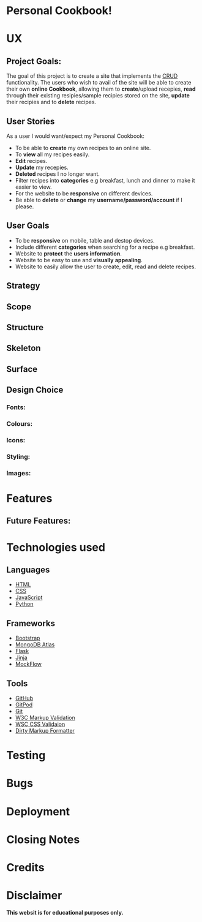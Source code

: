 # Personal Cookbook!


# UX
## Project Goals:

The goal of this project is to create a site that implements the [CRUD](https://www.codecademy.com/articles/what-is-crud) functionality. 
The users who wish to avail of the site will be able to create their own **online Cookbook**, 
allowing them to **create**/upload recepies, **read** through their existing resipies/sample recipies
stored on the site, **update** their recipies and to **delete** recipes.

## User Stories
As a user I would want/expect my Personal Cookbook:   
* To be able to **create** my own recipes to an online site.
* To **view** all my recipes easily.
* **Edit** recipes.
* **Update** my recepies.
* **Deleted** recipes I no longer want.
* Filter recipes into **categories** e.g breakfast, lunch and dinner to make it easier to view.
* For the website to be **responsive** on different devices.
* Be able to **delete** or **change** my **username/password/account** if I please.

## User Goals
* To be **responsive** on mobile, table and destop devices.
* Include different **categories** when searching for a recipe e.g breakfast.
* Website to **protect** the **users information**.
* Website to be easy to use and **visually** **appealing**.
* Website to easily allow the user to create, edit, read and delete recipes.

## Strategy

## Scope

## Structure 
## Skeleton

## Surface

## Design Choice
### Fonts:

### Colours:

### Icons:

### Styling:

### Images: 

# Features

## Future Features:

# Technologies used

## Languages
* [HTML](https://developer.mozilla.org/en-US/docs/Web/HTML)
* [CSS](https://developer.mozilla.org/en-US/docs/Web/CSS)
* [JavaScript](https://www.javascript.com/)
* [Python](https://www.python.org/)

## Frameworks
* [Bootstrap](https://getbootstrap.com/docs/4.3/getting-started/introduction/)
* [MongoDB Atlas](https://www.mongodb.com/cloud/atlas)
* [Flask](https://flask.palletsprojects.com/en/1.1.x/)
* [Jinja](https://jinja.palletsprojects.com/en/2.11.x/)
* [MockFlow](https://www.mockflow.com/)

## Tools 
* [GitHub](https://github.com/)
* [GitPod](https://www.gitpod.io/)
* [Git](https://git-scm.com/about)
* [W3C Markup Validation](https://validator.w3.org/)
* [WSC CSS Validaion](https://jigsaw.w3.org/css-validator/)
* [Dirty Markup Formatter](https://www.10bestdesign.com/dirtymarkup/)

# Testing

# Bugs

# Deployment 

# Closing Notes

# Credits

# Disclaimer
**This websit is for educational purposes only.**